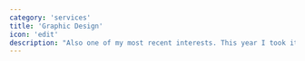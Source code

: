 ```yaml
---
category: 'services'
title: 'Graphic Design'
icon: 'edit'
description: "Also one of my most recent interests. This year I took it upon myself to learn digital drawing through tools like GIMP and PhotoShop, though I'd much rather support the open-source project. No gallery with my drawings as of yet, but one of my next projects for sure."
---
```

